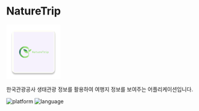 # NatureTrip

![](https://github.com/hirundos/NatureTrip/blob/master/app/src/main/res/mipmap-xxhdpi/ic_launcher.png)

한국관광공사 생태관광 정보를 활용하여 여행지 정보를 보여주는 어플리케이션입니다.

![platform](https://img.shields.io/badge/platform-android-green)
![language](https://img.shields.io/badge/language-kotlin-orange)
